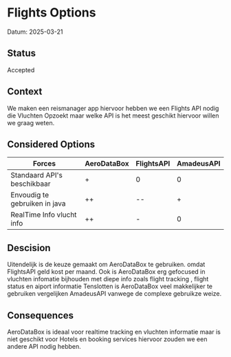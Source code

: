 # Flights  Options
Datum: 2025-03-21
## Status
Accepted

## Context
We maken een reismanager app hiervoor hebben we een Flights API nodig die Vluchten Opzoekt maar welke API is het meest geschikt hiervoor willen we graag weten.

## Considered Options
| Forces                         | AeroDataBox | FlightsAPI  | AmadeusAPI |
|--------------------------------|--------|---------------|------------|
| Standaard API's beschikbaar    | +      | 0             | 0          |
| Envoudig te gebruiken in java  | ++     | --            | +          |
|RealTime Info vlucht info       | ++     |     -         | 0          |
## Descision
Uitendelijk is de keuze gemaakt om AeroDataBox te gebruiken. omdat FlightsAPI geld kost per maand. Ook is AeroDataBox erg gefocused in vluchten infomatie bijhouden met diepe info zoals flight tracking , flight status en aiport informatie Tenslotten is AeroDataBox veel makkelijker te gebruiken vergelijken AmadeusAPI vanwege de complexe gebruikze weize.

## Consequences
AeroDataBox is ideaal voor realtime tracking en vluchten informatie maar is niet geschikt voor Hotels en booking services hiervoor zouden we een andere API nodig hebben.



